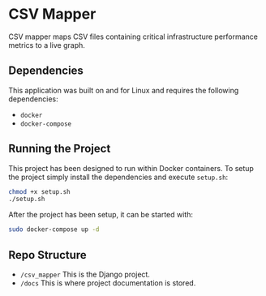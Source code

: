 # CSV Mapper
CSV mapper maps CSV files containing critical infrastructure performance metrics
to a live graph.

## Dependencies
This application was built on and for Linux and requires the following
dependencies:
- `docker`
- `docker-compose`

## Running the Project
This project has been designed to run within Docker containers. To setup the
project simply install the dependencies and execute `setup.sh`:

```bash
chmod +x setup.sh
./setup.sh
```

After the project has been setup, it can be started with:
```bash
sudo docker-compose up -d
```

## Repo Structure
- `/csv_mapper`
  This is the Django project.
- `/docs`
  This is where project documentation is stored.